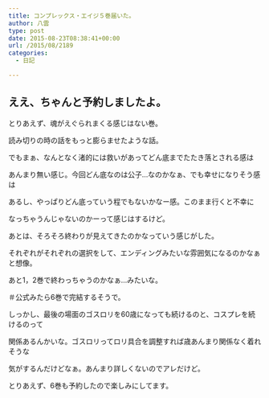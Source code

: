 ```yaml
---
title: コンプレックス・エイジ５巻届いた。
author: 八雲
type: post
date: 2015-08-23T08:38:41+00:00
url: /2015/08/2189
categories:
  - 日記

---
```

## ええ、ちゃんと予約しましたよ。

とりあえず、魂がえぐられまくる感じはない巻。
  
読み切りの時の話をもっと膨らませたような話。

でもまぁ、なんとなく渚的には救いがあってどん底までたたき落とされる感は
  
あんまり無い感じ。今回どん底なのは公子…なのかなぁ、でも幸せになりそう感は
  
あるし、やっぱりどん底っていう程でもないかなー感。このまま行くと不幸に
  
なっちゃうんじゃないのかーって感じはするけど。

あとは、そろそろ終わりが見えてきたのかなっていう感じがした。
  
それぞれがそれぞれの選択をして、エンディングみたいな雰囲気になるのかなぁと想像。
  
あと1，2巻で終わっちゃうのかなぁ…みたいな。
  
＃公式みたら6巻で完結するそうで。

しっかし、最後の場面のゴスロリを60歳になっても続けるのと、コスプレを続けるのって
  
関係あるんかいな。ゴスロリってロリ具合を調整すれば歳あんまり関係なく着れそうな
  
気がするんだけどなぁ。あんまり詳しくないのでアレだけど。
  
とりあえず、6巻も予約したので楽しみにしてます。